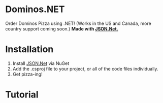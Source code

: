 # Dominos.NET
Order Dominos Pizza using .NET! (Works in the US and Canada, more country support coming soon.)
**Made with [JSON.Net.](https://www.newtonsoft.com/json)**


# Installation
1. Install [JSON.Net](https://www.newtonsoft.com/json) via NuGet
2. Add the .csproj file to your project, or all of the code files individually.
3. Get pizza-ing!

# Tutorial

